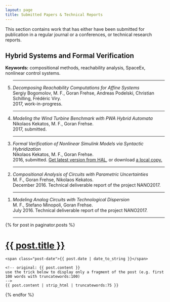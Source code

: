 ```yaml
---
layout: page
title: Submitted Papers & Technical Reports
---
```


This section contains work that has either have been submitted for publication in a regular journal or a conferences, or technical research reports. 

## Hybrid Systems and Formal Verification


**Keywords:** compositional methods, reachability analysis, SpaceEx, nonlinear control systems. 

<ol reversed>
<hr>

<li> <i> Decomposing Reachability Computations for Affine Systems </i><br> Sergiy Bogomolov, M. F., Goran Frehse, Andreas Podelski, Christian Schilling, Frédéric Viry.<br>  2017, work-in-progress.  
<br>  
<hr>
</li>

<li> <i> Modeling the Wind Turbine Benchmark with PWA Hybrid
Automata </i><br> Nikolaos Kekatos, M. F., Goran Frehse. <br>  2017, submitted.
<br>  
<hr>
</li>

  <li> <i>Formal Verification of Nonlinear Simulink Models
via Syntactic Hybridization </i><br> Nikolaos Kekatos, M. F., Goran Frehse.<br>  2016, submitted. <a href="https://hal.archives-ouvertes.fr/hal-01487658"> Get latest version from HAL</a>, or download <a href="{{site.url}}/assets/papers/synlin.pdf"> a local copy. </a>
<br>  
<hr>
</li>

<li> <i> Compositional Analysis of Circuits with Parametric Uncertainties</i><br> M. F., Goran Frehse, Nikolaos Kekatos.<br> December 2016. Technical deliverable report of the project NANO2017.<br>
<hr>
</li>

<li> <i> Modeling Analog Circuits with Technological Dispersion</i><br> M. F., Stefano Minopoli, Goran Frehse. <br>  July 2016. Technical deliverable report  of the project NANO2017.<br> 
<hr>
</li>


</ol>



<div class="posts">
  {% for post in paginator.posts %}
  <div class="post">
    <h1 class="post-title">
      <a href="{{ site.baseurl }}/{{ post.url }}">
        {{ post.title }}
      </a>
    </h1>

    <span class="post-date">{{ post.date | date_to_string }}</span>

    <!-- original: {{ post.content }} 
    use the trick below to display only a fragment of the post (e.g. first 100 words with truncatewords:100)
    -->
    {{ post.content | strip_html | truncatewords:75 }}  
  </div>
  {% endfor %}
</div>

